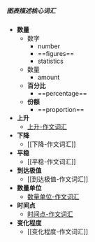 ##### 图表描述核心词汇
- **数量**
	- 数字
		- number
		- ==figures==
		- statistics
	- 数量
		- amount
	- **百分比**
		- ==percentage==
	- **份额**
		- ==proportion==
- **上升**
	- [上升-作文词汇](考研/英语/上升-作文词汇.md)
- **下降**
	- [[下降-作文词汇]]
- **平稳**
	- [[平稳-作文词汇]]
- **到达极值**
	- [[到达极值-作文词汇]]
- **数量单位**
	- [数量单位-作文词汇](考研/英语/数量单位-作文词汇.md)
- **时间点**
	- [时间点-作文词汇](考研/英语/时间点-作文词汇.md)
- **变化程度**
	- [[变化程度-作文词汇]]